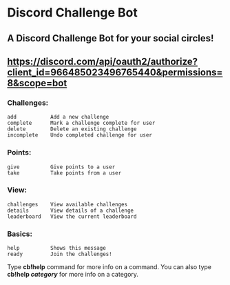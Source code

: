 # Discord Challenge Bot
## A Discord Challenge Bot for your social circles!
## https://discord.com/api/oauth2/authorize?client_id=966485023496765440&permissions=8&scope=bot

### Challenges:
    add           Add a new challenge
    complete      Mark a challenge complete for user
    delete        Delete an existing challenge
    incomplete    Undo completed challenge for user
### Points:
    give          Give points to a user
    take          Take points from a user
### View:
    challenges    View available challenges
    details       View details of a challenge
    leaderboard   View the current leaderboard
### Basics:
    help          Shows this message
    ready         Join the challenges!

Type **cb!help** command for more info on a command.
You can also type **cb!help *category*** for more info on a category.
